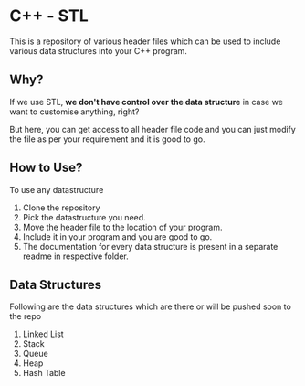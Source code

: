 # C++ - STL

This is a repository of various header files which can be used to include various data structures into your C++ program.

## Why?

If we use STL, **we don't have control over the data structure** in case we want to customise anything, right?

But here, you can get access to all header file code and you can just modify the file as per your requirement and it is good to go.

## How to Use?

To use any datastructure

1. Clone the repository
2. Pick the datastructure you need.
3. Move the header file to the location of your program.
4. Include it in your program and you are good to go.
5. The documentation for every data structure is present in a separate readme in respective folder.

## Data Structures

Following are the data structures which are there or will be pushed soon to the repo

1. Linked List
2. Stack
3. Queue
4. Heap
5. Hash Table

